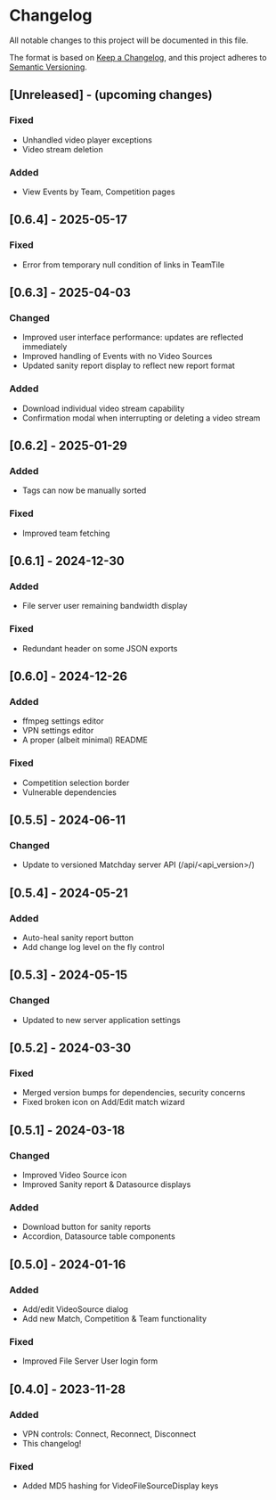 # Changelog

All notable changes to this project will be documented in this file.

The format is based on [Keep a Changelog](https://keepachangelog.com/en/1.0.0/),
and this project adheres to [Semantic Versioning](https://semver.org/spec/v2.0.0.html).

## [Unreleased] - (upcoming changes)

### Fixed

- Unhandled video player exceptions
- Video stream deletion

### Added

- View Events by Team, Competition pages

## [0.6.4] - 2025-05-17

### Fixed

- Error from temporary null condition of links in TeamTile

## [0.6.3] - 2025-04-03

### Changed

- Improved user interface performance: updates are reflected immediately
- Improved handling of Events with no Video Sources
- Updated sanity report display to reflect new report format

### Added

- Download individual video stream capability
- Confirmation modal when interrupting or deleting a video stream

## [0.6.2] - 2025-01-29

### Added

- Tags can now be manually sorted

### Fixed

- Improved team fetching

## [0.6.1] - 2024-12-30

### Added

- File server user remaining bandwidth display

### Fixed

- Redundant header on some JSON exports

## [0.6.0] - 2024-12-26

### Added

- ffmpeg settings editor
- VPN settings editor
- A proper (albeit minimal) README

### Fixed

- Competition selection border
- Vulnerable dependencies

## [0.5.5] - 2024-06-11

### Changed

- Update to versioned Matchday server API (/api/<api_version>/)

## [0.5.4] - 2024-05-21

### Added

- Auto-heal sanity report button
- Add change log level on the fly control

## [0.5.3] - 2024-05-15

### Changed

- Updated to new server application settings

## [0.5.2] - 2024-03-30

### Fixed

- Merged version bumps for dependencies, security concerns
- Fixed broken icon on Add/Edit match wizard

## [0.5.1] - 2024-03-18

### Changed

- Improved Video Source icon
- Improved Sanity report & Datasource displays

### Added

- Download button for sanity reports
- Accordion, Datasource table components

## [0.5.0] - 2024-01-16

### Added

- Add/edit VideoSource dialog
- Add new Match, Competition & Team functionality

### Fixed

- Improved File Server User login form

## [0.4.0] - 2023-11-28

### Added

- VPN controls: Connect, Reconnect, Disconnect
- This changelog!

### Fixed

- Added MD5 hashing for VideoFileSourceDisplay keys